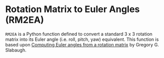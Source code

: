# Rotation Matrix to Euler Angles (RM2EA)

`RM2EA` is a Python function defined to convert a standard 3 x 3 rotation matrix into its Euler angle (i.e. roll, pitch, yaw) equivalent. This function is based upon [Computing Euler angles from a rotation matrix](https://github.com/Tinker-Twins/RM2EA/blob/main/RM2EA.pdf) by Gregory G. Slabaugh.
